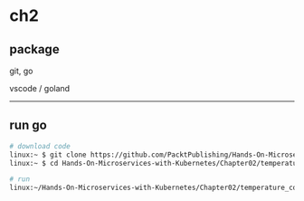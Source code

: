 # ch2

## package

git, go

vscode / goland

---

## run go

```bash
# download code
linux:~ $ git clone https://github.com/PacktPublishing/Hands-On-Microservices-with-Kubernetes
linux:~ $ cd Hands-On-Microservices-with-Kubernetes/Chapter02/temperature_converter

# run
linux:~/Hands-On-Microservices-with-Kubernetes/Chapter02/temperature_converter $ go run main.go c2f 0.0
```
